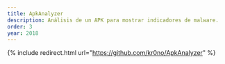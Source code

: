 ```yaml
---
title: ApkAnalyzer
description: Análisis de un APK para mostrar indicadores de malware.
order: 3
year: 2018
---
```


{% include redirect.html url="https://github.com/kr0no/ApkAnalyzer" %}

